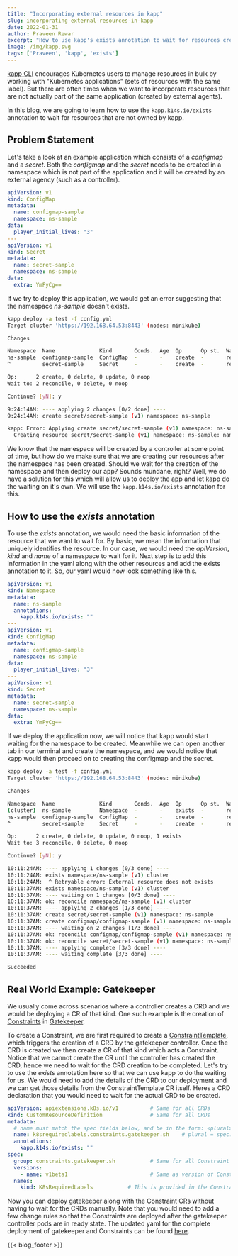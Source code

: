 ```yaml
---
title: "Incorporating external resources in kapp"
slug: incorporating-external-resources-in-kapp
date: 2022-01-31
author: Praveen Rewar
excerpt: "How to use kapp's exists annotation to wait for resources created outside of direct configuration"
image: /img/kapp.svg
tags: ['Praveen', 'kapp', 'exists']
---
```


[kapp CLI](https://carvel.dev/kapp) encourages Kubernetes users to manage resources in bulk by working with "Kubernetes applications" (sets of resources with the same label). But there are often times when we want to incorporate resources that are not actually part of the same application (created by external agents). 

In this blog, we are going to learn how to use the `kapp.k14s.io/exists` annotation to wait for resources that are not owned by kapp.

## Problem Statement
Let's take a look at an example application which consists of a _configmap_ and a _secret_. Both the _configmap_ and the _secret_ needs to be created in a namespace which is not part of the application and it will be created by an external agency (such as a controller).

```yaml
apiVersion: v1
kind: ConfigMap
metadata:
  name: configmap-sample
  namespace: ns-sample
data:
  player_initial_lives: "3"
---
apiVersion: v1
kind: Secret
metadata:
  name: secret-sample
  namespace: ns-sample
data:
  extra: YmFyCg==
```

If we try to deploy this application, we would get an error suggesting that the namespace _ns-sample_ doesn't exists.

```bash
kapp deploy -a test -f config.yml
Target cluster 'https://192.168.64.53:8443' (nodes: minikube)

Changes

Namespace  Name              Kind       Conds.  Age  Op      Op st.  Wait to    Rs  Ri
ns-sample  configmap-sample  ConfigMap  -       -    create  -       reconcile  -   -
^          secret-sample     Secret     -       -    create  -       reconcile  -   -

Op:      2 create, 0 delete, 0 update, 0 noop
Wait to: 2 reconcile, 0 delete, 0 noop

Continue? [yN]: y

9:24:14AM: ---- applying 2 changes [0/2 done] ----
9:24:14AM: create secret/secret-sample (v1) namespace: ns-sample

kapp: Error: Applying create secret/secret-sample (v1) namespace: ns-sample:
  Creating resource secret/secret-sample (v1) namespace: ns-sample: namespaces "ns-sample" not found (reason: NotFound)
```

We know that the namespace will be created by a controller at some point of time, but how do we make sure that we are creating our resources after the namespace has been created. Should we wait for the creation of the namespace and then deploy our app? Sounds mundane, right? Well, we do have a solution for this which will allow us to deploy the app and let kapp do the waiting on it's own. We will use the `kapp.k14s.io/exists` annotation for this.

## How to use the _exists_ annotation
To use the _exists_ annotation, we would need the basic information of the resource that we want to wait for. By basic, we mean the information that uniquely identifies the resource. In our case, we would need the _apiVersion_, _kind_ and _name_ of a namespace to wait for it.
Next step is to add this information in the yaml along with the other resources and add the exists annotation to it. So, our yaml would now look something like this.

```yaml
apiVersion: v1
kind: Namespace
metadata:
  name: ns-sample
  annotations:
    kapp.k14s.io/exists: ""
---
apiVersion: v1
kind: ConfigMap
metadata:
  name: configmap-sample
  namespace: ns-sample
data:
  player_initial_lives: "3"
---
apiVersion: v1
kind: Secret
metadata:
  name: secret-sample
  namespace: ns-sample
data:
  extra: YmFyCg==
```

If we deploy the application now, we will notice that kapp would start waiting for the namespace to be created. Meanwhile we can open another tab in our terminal and create the namespace, and we would notice that kapp would then proceed on to creating the configmap and the secret.

```bash
kapp deploy -a test -f config.yml
Target cluster 'https://192.168.64.53:8443' (nodes: minikube)

Changes

Namespace  Name              Kind       Conds.  Age  Op      Op st.  Wait to    Rs  Ri
(cluster)  ns-sample         Namespace  -       -    exists  -       reconcile  -   -
ns-sample  configmap-sample  ConfigMap  -       -    create  -       reconcile  -   -
^          secret-sample     Secret     -       -    create  -       reconcile  -   -

Op:      2 create, 0 delete, 0 update, 0 noop, 1 exists
Wait to: 3 reconcile, 0 delete, 0 noop

Continue? [yN]: y

10:11:24AM: ---- applying 1 changes [0/3 done] ----
10:11:24AM: exists namespace/ns-sample (v1) cluster
10:11:24AM:  ^ Retryable error: External resource does not exists
10:11:37AM: exists namespace/ns-sample (v1) cluster
10:11:37AM: ---- waiting on 1 changes [0/3 done] ----
10:11:37AM: ok: reconcile namespace/ns-sample (v1) cluster
10:11:37AM: ---- applying 2 changes [1/3 done] ----
10:11:37AM: create secret/secret-sample (v1) namespace: ns-sample
10:11:37AM: create configmap/configmap-sample (v1) namespace: ns-sample
10:11:37AM: ---- waiting on 2 changes [1/3 done] ----
10:11:37AM: ok: reconcile configmap/configmap-sample (v1) namespace: ns-sample
10:11:37AM: ok: reconcile secret/secret-sample (v1) namespace: ns-sample
10:11:37AM: ---- applying complete [3/3 done] ----
10:11:37AM: ---- waiting complete [3/3 done] ----

Succeeded
```

## Real World Example: Gatekeeper

We usually come across scenarios where a controller creates a CRD and we would be deploying a CR of that kind. One such example is the creation of [Constraints](https://open-policy-agent.github.io/gatekeeper/website/docs/howto#constraints) in [Gatekeeper](https://open-policy-agent.github.io/gatekeeper/website/docs/).

To create a Constraint, we are first required to create a [ConstraintTemplate](https://open-policy-agent.github.io/gatekeeper/website/docs/howto#constraint-templates), which triggers the creation of a CRD by the gatekeeper controller. Once the CRD is created we then create a CR of that kind which acts a Constraint. Notice that we cannot create the CR until the controller has created the CRD, hence we need to wait for the CRD creation to be completed. Let's try to use the _exists_ annotation here so that we can use kapp to do the waiting for us.
We would need to add the details of the CRD to our deployment and we can get those details from the ConstraintTemplate CR itself. Heres a CRD declaration that you would need to wait for the actual CRD to be created. 

```yaml
apiVersion: apiextensions.k8s.io/v1          # Same for all CRDs
kind: CustomResourceDefinition               # Same for all CRDs 
metadata:
  # name must match the spec fields below, and be in the form: <plural>.<group>
  name: k8srequiredlabels.constraints.gatekeeper.sh    # plural = spec.names.kind (in lowercase)
  annotations:
    kapp.k14s.io/exists: ""
spec:
  group: constraints.gatekeeper.sh           # Same for all Constraint CRDs
  versions:
    - name: v1beta1                          # Same as version of ConstraintTemplate CR
  names:
    kind: K8sRequiredLabels           # This is provided in the ConstraintTemplate CR
```

Now you can deploy gatekeeper along with the Constraint CRs without having to wait for the CRDs manually. Note that you would need to add a few change rules so that the Constraints are deployed after the gatekeeper controller pods are in ready state. The updated yaml for the complete deployment of gatekeeper and Constraints can be found [here](https://gist.github.com/praveenrewar/a97820ecef7a79ef13b2f7125421c723).


{{< blog_footer >}}
